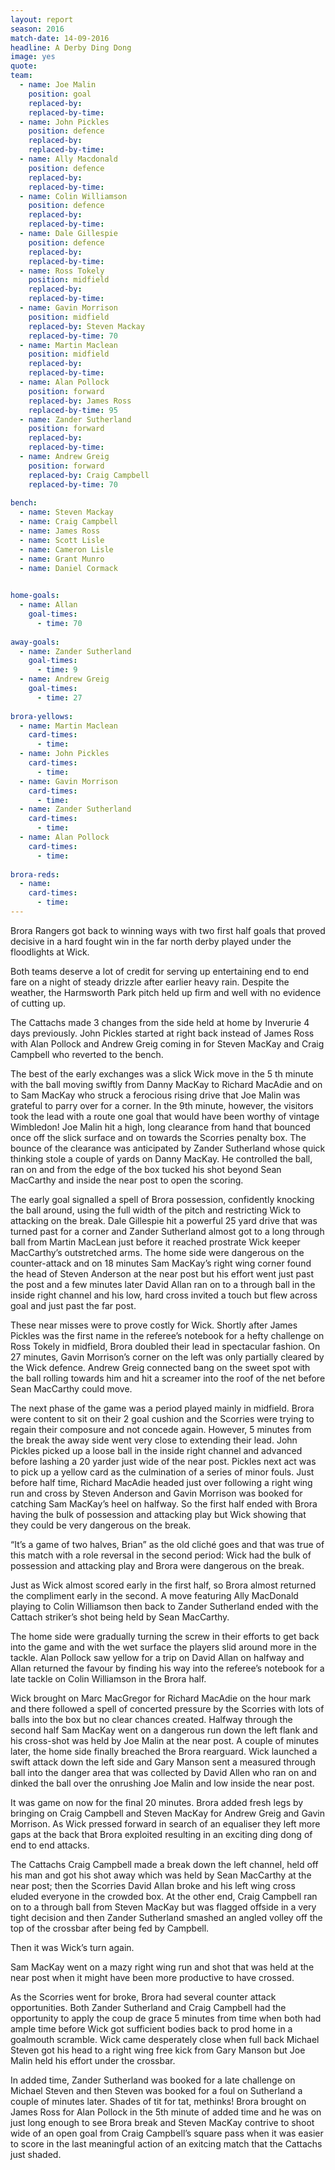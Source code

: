 ```yaml
---
layout: report
season: 2016
match-date: 14-09-2016
headline: A Derby Ding Dong
image: yes
quote: 
team:
  - name: Joe Malin
    position: goal
    replaced-by: 
    replaced-by-time: 
  - name: John Pickles
    position: defence
    replaced-by:
    replaced-by-time:
  - name: Ally Macdonald
    position: defence
    replaced-by: 
    replaced-by-time: 
  - name: Colin Williamson
    position: defence
    replaced-by: 
    replaced-by-time: 
  - name: Dale Gillespie
    position: defence
    replaced-by: 
    replaced-by-time:
  - name: Ross Tokely
    position: midfield
    replaced-by: 
    replaced-by-time: 
  - name: Gavin Morrison
    position: midfield
    replaced-by: Steven Mackay
    replaced-by-time: 70
  - name: Martin Maclean
    position: midfield
    replaced-by:
    replaced-by-time:
  - name: Alan Pollock
    position: forward
    replaced-by: James Ross
    replaced-by-time: 95
  - name: Zander Sutherland
    position: forward
    replaced-by: 
    replaced-by-time: 
  - name: Andrew Greig
    position: forward
    replaced-by: Craig Campbell
    replaced-by-time: 70
    
bench:
  - name: Steven Mackay
  - name: Craig Campbell
  - name: James Ross
  - name: Scott Lisle
  - name: Cameron Lisle
  - name: Grant Munro
  - name: Daniel Cormack
  

home-goals:
  - name: Allan
    goal-times:
      - time: 70
      
away-goals:
  - name: Zander Sutherland
    goal-times:
      - time: 9
  - name: Andrew Greig
    goal-times:
      - time: 27
      
brora-yellows:
  - name: Martin Maclean
    card-times:
      - time:
  - name: John Pickles
    card-times:
      - time:
  - name: Gavin Morrison
    card-times:
      - time:
  - name: Zander Sutherland
    card-times:
      - time:
  - name: Alan Pollock
    card-times:
      - time:
      
brora-reds:
  - name: 
    card-times:
      - time:
---
```

Brora Rangers got back to winning ways with two first half goals that proved decisive in a hard fought win in the far north derby played under the floodlights at Wick.

Both teams deserve a lot of credit for serving up entertaining end to end fare on a night of steady drizzle after earlier heavy rain. Despite the weather, the Harmsworth Park pitch held up firm and well with no evidence of cutting up.

The Cattachs made 3 changes from the side held at home by Inverurie 4 days previously. John Pickles started at right back instead of James Ross with Alan Pollock and Andrew Greig coming in for Steven MacKay and Craig Campbell who reverted to the bench.

The best of the early exchanges was a slick Wick move in the 5 th minute with the ball moving swiftly from Danny MacKay to Richard MacAdie and on to Sam MacKay who struck a ferocious rising drive that Joe Malin was grateful to parry over for a corner. In the 9th minute, however, the visitors took the lead with a route one goal that would have been worthy of vintage Wimbledon! Joe Malin hit a high, long clearance from hand that bounced once off the slick surface and on towards the Scorries penalty box. The bounce of the clearance was anticipated by Zander Sutherland whose quick thinking stole a couple of yards on Danny MacKay. He controlled the ball, ran on and from the edge of the box tucked his shot beyond Sean MacCarthy and inside the near post to open the scoring.

The early goal signalled a spell of Brora possession, confidently knocking the ball around, using the full width of the pitch and restricting Wick to attacking on the break. Dale Gillespie hit a powerful 25 yard drive that was turned past for a corner and Zander Sutherland almost got to a long through ball from Martin MacLean just before it reached prostrate Wick keeper MacCarthy’s outstretched arms. The home side were dangerous on the counter-attack and on 18 minutes Sam MacKay’s right wing corner found the head of Steven Anderson at the near post but his effort went just past the post and a few minutes later David Allan ran on to a through ball in the inside right channel and his low, hard cross invited a touch but flew across goal and just past the far post.

These near misses were to prove costly for Wick. Shortly after James Pickles was the first name in the referee’s notebook for a hefty challenge on Ross Tokely in midfield, Brora doubled their lead in spectacular fashion. On 27 minutes, Gavin Morrison’s corner on the left was only partially cleared by the Wick defence. Andrew Greig connected bang on the sweet spot with the ball rolling towards him and hit a screamer into the roof of the net before Sean MacCarthy could move.

The next phase of the game was a period played mainly in midfield. Brora were content to sit on their 2 goal cushion and the Scorries were trying to regain their composure and not concede again. However, 5 minutes from the break the away side went very close to extending their lead. John Pickles picked up a loose ball in the inside right channel and advanced before lashing a 20 yarder just wide of the near post. Pickles next act was to pick up a yellow card as the culmination of a series of minor fouls. Just before half time, Richard MacAdie headed just over following a right wing run and cross by Steven Anderson and Gavin Morrison was booked for catching Sam MacKay’s heel on halfway. So the first half ended with Brora having the bulk of possession and attacking play but Wick showing that they could be very dangerous on the break.

“It’s a game of two halves, Brian” as the old cliché goes and that was true of this match with a role reversal in the second period: Wick had the bulk of possession and attacking play and Brora were dangerous on the break.

Just as Wick almost scored early in the first half, so Brora almost returned the compliment early in the second. A move featuring Ally MacDonald playing to Colin Williamson then back to Zander Sutherland ended with the Cattach striker’s shot being held by Sean MacCarthy.

The home side were gradually turning the screw in their efforts to get back into the game and with the wet surface the players slid around more in the tackle. Alan Pollock saw yellow for a trip on David Allan on halfway and Allan returned the favour by finding his way into the referee’s notebook for a late tackle on Colin Williamson in the Brora half.

Wick brought on Marc MacGregor for Richard MacAdie on the hour mark and there followed a spell of concerted pressure by the Scorries with lots of balls into the box but no clear chances created. Halfway through the second half Sam MacKay went on a dangerous run down the left flank and his cross-shot was held by Joe Malin at the near post. A couple of minutes later, the home side finally breached the Brora rearguard. Wick launched a swift attack down the left side and Gary Manson sent a measured through ball into the danger area that was collected by David Allen who ran on and dinked the ball over the onrushing Joe Malin and low inside the near post.

It was game on now for the final 20 minutes. Brora added fresh legs by bringing on Craig Campbell and Steven MacKay for Andrew Greig and Gavin Morrison. As Wick pressed forward in search of an equaliser they left more gaps at the back that Brora exploited resulting in an exciting ding dong of end to end attacks.

The Cattachs Craig Campbell made a break down the left channel, held off his man and got his shot away which was held by Sean MacCarthy at the near post; then the Scorries David Allan broke and his left wing cross eluded everyone in the crowded box. At the other end, Craig Campbell ran on to a through ball from Steven MacKay but was flagged offside in a very tight decision and then Zander Sutherland smashed an angled volley off the top of the crossbar after being fed by Campbell. 

Then it was Wick’s turn again. 

Sam MacKay went on a mazy right wing run and shot that was held at the near post when it might have been more productive to have crossed.

As the Scorries went for broke, Brora had several counter attack opportunities. Both Zander Sutherland and Craig Campbell had the opportunity to apply the coup de grace 5 minutes from time when both had ample time before Wick got sufficient bodies back to prod home in a goalmouth scramble. Wick came desperately close when full back Michael Steven got his head to a right wing free kick from Gary Manson but Joe Malin held his effort under the crossbar.

In added time, Zander Sutherland was booked for a late challenge on Michael Steven and then Steven was booked for a foul on Sutherland a couple of minutes later. Shades of tit for tat, methinks! Brora brought on James Ross for Alan Pollock in the 5th minute of added time and he was on just long enough to see Brora break and Steven MacKay contrive to shoot wide of an open goal from Craig Campbell’s square pass when it was easier to score in the last meaningful action of an exitcing match that the Cattachs just shaded.
